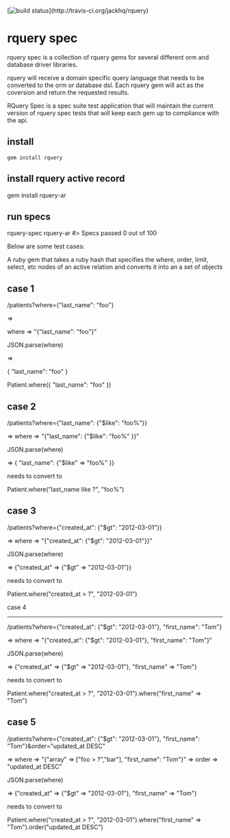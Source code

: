 [![build status](https://secure.travis-ci.org/jackhq/rquery.png!)](http://travis-ci.org/jackhq/rquery)

# rquery spec

rquery spec is a collection of rquery gems for several different orm and
database driver libraries.

rquery will receive a domain specific query language that needs to be
converted to the orm or database dsl.  Each rquery gem will act as the
coversion and return the requested results.

RQuery Spec is a spec suite test application that will maintain the
current version of rquery spec tests that will keep each gem up to
compliance with the api.

## install

    gem install rquery

## install rquery active record

gem install rquery-ar

## run specs

rquery-spec rquery-ar
#> Specs passed 0 out of 100


Below are some test cases:

A ruby gem that takes a ruby hash that specifies the where, order, limit, select, etc nodes of an active relation and converts it into an a set of objects


case 1
---

/patients?where={"last_name": "foo"}

=>

where => "{"last_name": "foo"}"

JSON.parse(where)

=>

{ "last_name": "foo" }

Patient.where({ "last_name": "foo" })


case 2
---

/patients?where={"last_name": {"$like": "foo%"}}

=> where => "{"last_name": {"$like": "foo%" }}"

JSON.parse(where)

=> { "last_name": {"$like" => "foo%" }}

needs to convert to

Patient.where("last_name like ?", "foo%")

case 3
---

/patients?where={"created_at": {"$gt": "2012-03-01"}}

=> where => "{"created_at": {"$gt": "2012-03-01"}}"

JSON.parse(where)

=> {"created_at" => {"$gt" => "2012-03-01"}}

needs to convert to

Patient.where("created_at > ?", "2012-03-01")

case 4

----

/patients?where={"created_at": {"$gt": "2012-03-01"}, "first_name": "Tom"}

=> where => "{"created_at": {"$gt": "2012-03-01"}, "first_name": "Tom"}"

JSON.parse(where)

=> {"created_at" => {"$gt" => "2012-03-01"}, "first_name" => "Tom"}

needs to convert to

Patient.where("created_at > ?", "2012-03-01").where("first_name" => "Tom")


case 5
----

/patients?where={"created_at": {"$gt": "2012-03-01"}, "first_name": "Tom"}&order="updated_at DESC"

=> where => "{"array" => ["foo > ?","bar"], "first_name": "Tom"}"
=> order => "updated_at DESC"

JSON.parse(where)

=> {"created_at" => {"$gt" => "2012-03-01"}, "first_name" => "Tom"}


needs to convert to

Patient.where("created_at > ?", "2012-03-01").where("first_name" => "Tom").order("updated_at DESC")
